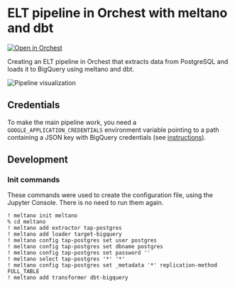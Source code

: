 # ELT pipeline in Orchest with meltano and dbt

[![Open in Orchest](https://github.com/orchest/orchest-examples/raw/main/imgs/open_in_orchest.svg)](https://cloud.orchest.io/?import_url=https://github.com/astrojuanlu/orchest-elt-meltano-dbt/)

Creating an ELT pipeline in Orchest that extracts data from PostgreSQL and loads it to BigQuery
using meltano and dbt.

![Pipeline visualization](https://pviz.orchest.io/?pipeline=https://github.com/astrojuanlu/orchest-elt-meltano-dbt/blob/main/main.orchest)

## Credentials

To make the main pipeline work, you need a `GOOGLE_APPLICATION_CREDENTIALS` environment variable pointing to a path containing a JSON key with BigQuery credentials (see [instructions](https://github.com/adswerve/target-bigquery#step-2-authenticate-with-a-service-account)).

## Development

### Init commands

These commands were used to create the configuration file,
using the Jupyter Console. There is no need to run them again.

```
! meltano init meltano
% cd meltano
! meltano add extractor tap-postgres
! meltano add loader target-bigquery
! meltano config tap-postgres set user postgres
! meltano config tap-postgres set dbname postgres
! meltano config tap-postgres set password ''
! meltano select tap-postgres '*' '*'
! meltano config tap-postgres set _metadata '*' replication-method FULL_TABLE
! meltano add transformer dbt-bigquery
```
